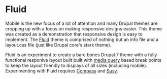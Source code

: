 # Fluid #

Mobile is the new focus of a lot of attention and many Drupal themes are
cropping up with a focus on making responsive designs easier.  This theme was
created as a demonstration that responsive design is easy to implement.  The
[Fluid](http://github.com/tizzo/fluid) theme is comprised of nothing but an
info file and a layout.css file (just like Drupal core's stark theme).

Fluid is an experiment to create a bare bones Drupal 7 theme with a fully
functional responive layout built built with [media query](http://www.w3.org/TR/css3-mediaqueries/)
based break points to keep the layout friendly to displays of all sizes
(including mobile). Experimenting with Fluid requires
[Compass](http://compass-style) and [Susy](http://susy.oddbird.net).
